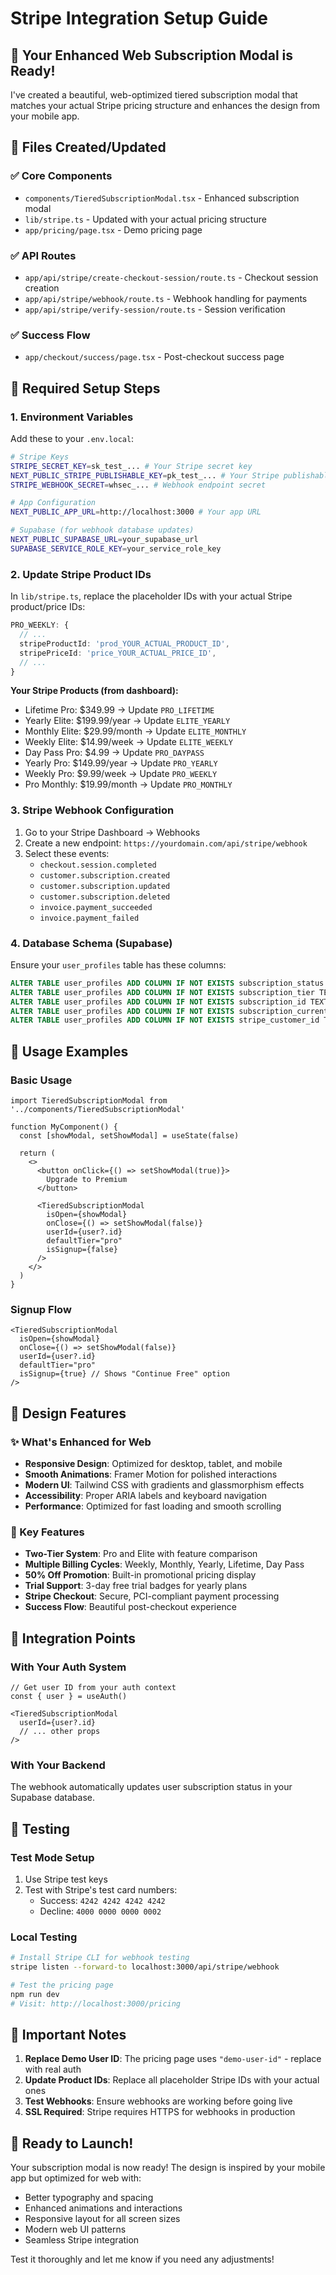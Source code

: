 # Stripe Integration Setup Guide

## 🎉 Your Enhanced Web Subscription Modal is Ready!

I've created a beautiful, web-optimized tiered subscription modal that matches your actual Stripe pricing structure and enhances the design from your mobile app.

## 📁 Files Created/Updated

### ✅ Core Components
- `components/TieredSubscriptionModal.tsx` - Enhanced subscription modal
- `lib/stripe.ts` - Updated with your actual pricing structure
- `app/pricing/page.tsx` - Demo pricing page

### ✅ API Routes
- `app/api/stripe/create-checkout-session/route.ts` - Checkout session creation
- `app/api/stripe/webhook/route.ts` - Webhook handling for payments
- `app/api/stripe/verify-session/route.ts` - Session verification

### ✅ Success Flow
- `app/checkout/success/page.tsx` - Post-checkout success page

## 🔧 Required Setup Steps

### 1. Environment Variables
Add these to your `.env.local`:

```bash
# Stripe Keys
STRIPE_SECRET_KEY=sk_test_... # Your Stripe secret key
NEXT_PUBLIC_STRIPE_PUBLISHABLE_KEY=pk_test_... # Your Stripe publishable key
STRIPE_WEBHOOK_SECRET=whsec_... # Webhook endpoint secret

# App Configuration  
NEXT_PUBLIC_APP_URL=http://localhost:3000 # Your app URL

# Supabase (for webhook database updates)
NEXT_PUBLIC_SUPABASE_URL=your_supabase_url
SUPABASE_SERVICE_ROLE_KEY=your_service_role_key
```

### 2. Update Stripe Product IDs

In `lib/stripe.ts`, replace the placeholder IDs with your actual Stripe product/price IDs:

```typescript
PRO_WEEKLY: {
  // ...
  stripeProductId: 'prod_YOUR_ACTUAL_PRODUCT_ID',
  stripePriceId: 'price_YOUR_ACTUAL_PRICE_ID',
  // ...
}
```

**Your Stripe Products (from dashboard):**
- Lifetime Pro: $349.99 → Update `PRO_LIFETIME`
- Yearly Elite: $199.99/year → Update `ELITE_YEARLY`  
- Monthly Elite: $29.99/month → Update `ELITE_MONTHLY`
- Weekly Elite: $14.99/week → Update `ELITE_WEEKLY`
- Day Pass Pro: $4.99 → Update `PRO_DAYPASS`
- Yearly Pro: $149.99/year → Update `PRO_YEARLY`
- Weekly Pro: $9.99/week → Update `PRO_WEEKLY`
- Pro Monthly: $19.99/month → Update `PRO_MONTHLY`

### 3. Stripe Webhook Configuration

1. Go to your Stripe Dashboard → Webhooks
2. Create a new endpoint: `https://yourdomain.com/api/stripe/webhook`
3. Select these events:
   - `checkout.session.completed`
   - `customer.subscription.created`
   - `customer.subscription.updated`
   - `customer.subscription.deleted`
   - `invoice.payment_succeeded`
   - `invoice.payment_failed`

### 4. Database Schema (Supabase)

Ensure your `user_profiles` table has these columns:
```sql
ALTER TABLE user_profiles ADD COLUMN IF NOT EXISTS subscription_status TEXT;
ALTER TABLE user_profiles ADD COLUMN IF NOT EXISTS subscription_tier TEXT DEFAULT 'free';
ALTER TABLE user_profiles ADD COLUMN IF NOT EXISTS subscription_id TEXT;
ALTER TABLE user_profiles ADD COLUMN IF NOT EXISTS subscription_current_period_end TIMESTAMP;
ALTER TABLE user_profiles ADD COLUMN IF NOT EXISTS stripe_customer_id TEXT;
```

## 🚀 Usage Examples

### Basic Usage
```tsx
import TieredSubscriptionModal from '../components/TieredSubscriptionModal'

function MyComponent() {
  const [showModal, setShowModal] = useState(false)
  
  return (
    <>
      <button onClick={() => setShowModal(true)}>
        Upgrade to Premium
      </button>
      
      <TieredSubscriptionModal
        isOpen={showModal}
        onClose={() => setShowModal(false)}
        userId={user?.id}
        defaultTier="pro"
        isSignup={false}
      />
    </>
  )
}
```

### Signup Flow
```tsx
<TieredSubscriptionModal
  isOpen={showModal}
  onClose={() => setShowModal(false)}
  userId={user?.id}
  defaultTier="pro"
  isSignup={true} // Shows "Continue Free" option
/>
```

## 🎨 Design Features

### ✨ What's Enhanced for Web
- **Responsive Design**: Optimized for desktop, tablet, and mobile
- **Smooth Animations**: Framer Motion for polished interactions
- **Modern UI**: Tailwind CSS with gradients and glassmorphism effects
- **Accessibility**: Proper ARIA labels and keyboard navigation
- **Performance**: Optimized for fast loading and smooth scrolling

### 🎯 Key Features
- **Two-Tier System**: Pro and Elite with feature comparison
- **Multiple Billing Cycles**: Weekly, Monthly, Yearly, Lifetime, Day Pass
- **50% Off Promotion**: Built-in promotional pricing display
- **Trial Support**: 3-day free trial badges for yearly plans
- **Stripe Checkout**: Secure, PCI-compliant payment processing
- **Success Flow**: Beautiful post-checkout experience

## 🔗 Integration Points

### With Your Auth System
```tsx
// Get user ID from your auth context
const { user } = useAuth()

<TieredSubscriptionModal
  userId={user?.id}
  // ... other props
/>
```

### With Your Backend
The webhook automatically updates user subscription status in your Supabase database.

## 🐛 Testing

### Test Mode Setup
1. Use Stripe test keys
2. Test with Stripe's test card numbers:
   - Success: `4242 4242 4242 4242`
   - Decline: `4000 0000 0000 0002`

### Local Testing
```bash
# Install Stripe CLI for webhook testing
stripe listen --forward-to localhost:3000/api/stripe/webhook

# Test the pricing page
npm run dev
# Visit: http://localhost:3000/pricing
```

## 🚨 Important Notes

1. **Replace Demo User ID**: The pricing page uses `"demo-user-id"` - replace with real auth
2. **Update Product IDs**: Replace all placeholder Stripe IDs with your actual ones
3. **Test Webhooks**: Ensure webhooks are working before going live
4. **SSL Required**: Stripe requires HTTPS for webhooks in production

## 🎉 Ready to Launch!

Your subscription modal is now ready! The design is inspired by your mobile app but optimized for web with:
- Better typography and spacing
- Enhanced animations and interactions
- Responsive layout for all screen sizes
- Modern web UI patterns
- Seamless Stripe integration

Test it thoroughly and let me know if you need any adjustments!